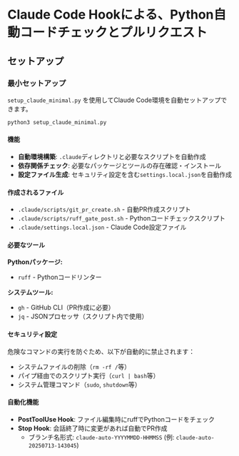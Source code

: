 # Claude Code Hookによる、Python自動コードチェックとプルリクエスト

## セットアップ

### 最小セットアップ

`setup_claude_minimal.py` を使用してClaude Code環境を自動セットアップできます。

```bash
python3 setup_claude_minimal.py
```

#### 機能

- **自動環境構築**: `.claude`ディレクトリと必要なスクリプトを自動作成
- **依存関係チェック**: 必要なパッケージとツールの存在確認・インストール
- **設定ファイル生成**: セキュリティ設定を含む`settings.local.json`を自動作成

#### 作成されるファイル

- `.claude/scripts/git_pr_create.sh` - 自動PR作成スクリプト
- `.claude/scripts/ruff_gate_post.sh` - Pythonコードチェックスクリプト  
- `.claude/settings.local.json` - Claude Code設定ファイル

#### 必要なツール

**Pythonパッケージ:**
- `ruff` - Pythonコードリンター

**システムツール:**
- `gh` - GitHub CLI（PR作成に必要）
- `jq` - JSONプロセッサ（スクリプト内で使用）

#### セキュリティ設定

危険なコマンドの実行を防ぐため、以下が自動的に禁止されます：
- システムファイルの削除（`rm -rf /`等）
- パイプ経由でのスクリプト実行（`curl | bash`等）
- システム管理コマンド（`sudo`, `shutdown`等）

#### 自動化機能

- **PostToolUse Hook**: ファイル編集時にruffでPythonコードをチェック
- **Stop Hook**: 会話終了時に変更があれば自動でPR作成
  - ブランチ名形式: `claude-auto-YYYYMMDD-HHMMSS` (例: `claude-auto-20250713-143045`)
 
